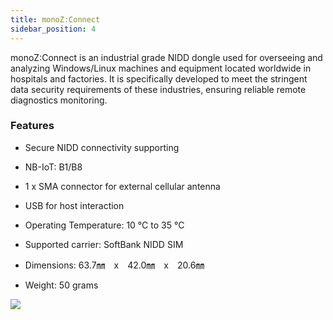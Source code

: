 ```yaml
---
title: monoZ:Connect
sidebar_position: 4
---
```

monoZ:Connect is an industrial grade NIDD dongle used for overseeing and analyzing Windows/Linux machines and equipment located worldwide in hospitals and factories. It is specifically developed to meet the stringent data security requirements of these industries, ensuring reliable remote diagnostics monitoring.

### Features
- Secure NIDD connectivity supporting 

- NB-IoT: B1/B8 

- 1 x SMA connector for external cellular antenna 

- USB for host interaction 

- Operating Temperature: 10 °C to 35 °C 

- Supported carrier: SoftBank NIDD SIM 

- Dimensions: 63.7㎜　x　42.0㎜　x　20.6㎜ 

- Weight: 50 grams

<div className="card">
   <div className="card_body">
<img src={require('@site/static/img/monoz-Connect.png').default} className="img-center" />
   </div>
</div>



